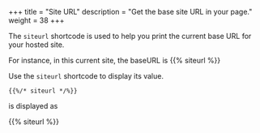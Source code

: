 +++
title = "Site URL"
description = "Get the base site URL in your page."
weight = 38
+++

The `siteurl` shortcode is used to help you print the current base URL for your hosted site. 

For instance, in this current site, the baseURL is {{% siteurl %}}

Use the `siteurl` shortcode to display its value.

```
{{%/* siteurl */%}}
```

is displayed as

{{% siteurl %}}